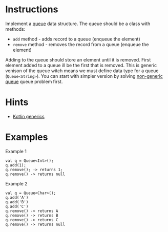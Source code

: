 # Instructions
Implement a [queue](https://en.wikipedia.org/wiki/Queue_(abstract_data_type)) data structure. The queue should be a class with methods:
* `add` method - adds record to a queue (enqueue the element)
* `remove` method - removes the record from a queue (enqueue the element)

Adding to the queue should store an element until it is removed. First element added to a queue ill be the first that is removed. This is
generic venison of the queue witch means we must define data type for a queue (`Queue<String>`). You can start with simpler version by
solving [non-generic queue](../queue/Queue.md) queue problem first.

# Hints
* [Kotlin generics](https://kotlinlang.org/docs/reference/generics.html)

# Examples
Example 1
```
val q = Queue<Int>();
q.add(1);
q.remove(); -> returns 1;
q.remove() -> returns null
```

Example 2
```
val q = Queue<Char>();
q.add('A')
q.add('B')
q.add('C')
q.remove() -> returns A
q.remove() -> returns B
q.remove() -> returns C
q.remove() -> returns null
```
